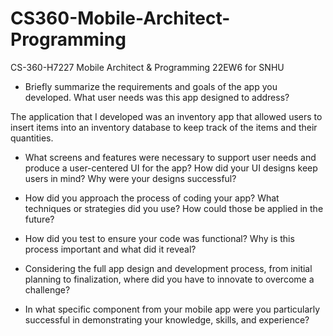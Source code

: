 # CS360-Mobile-Architect-Programming
CS-360-H7227 Mobile Architect &amp; Programming 22EW6 for SNHU


- Briefly summarize the requirements and goals of the app you developed. What user needs was this app designed to address?

The application that I developed was an inventory app that allowed users to insert items into an inventory database to keep track of the items and their quantities.


- What screens and features were necessary to support user needs and produce a user-centered UI for the app? How did your UI designs keep users in mind? Why were your designs successful?


- How did you approach the process of coding your app? What techniques or strategies did you use? How could those be applied in the future?


- How did you test to ensure your code was functional? Why is this process important and what did it reveal?


- Considering the full app design and development process, from initial planning to finalization, where did you have to innovate to overcome a challenge?


- In what specific component from your mobile app were you particularly successful in demonstrating your knowledge, skills, and experience?
